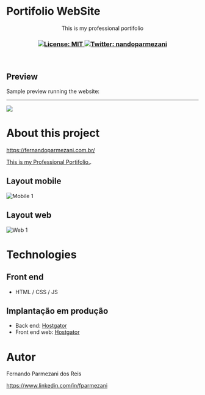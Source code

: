 # Portifolio WebSite
<p align="center">This is my professional portifolio</p>
<h3 align="center">
  <a href="https://github.com/fparmezani/portifolio/blob/main/LICENSE" target="_blank">
    <img alt="License: MIT" src="https://img.shields.io/badge/License-MIT-yellow.svg" />
  </a>
  <a href="https://twitter.com/nandoparmezani" target="_blank">
    <img alt="Twitter: nandoparmezani" src="https://img.shields.io/twitter/follow/nandoparmezani.svg?style=social" />
  </a>
</h3>

<br />

## Preview

Sample preview running the website:
<hr/>
<img src="https://raw.githubusercontent.com/gist/fparmezani/70b863d26c7abfb935b5cd15f68b98e7/raw/5a4157383081c6ea1766e3af406f44bf347ed2cc/portifolio.svg">

# About this project

https://fernandoparmezani.com.br/

[This is my Professional Portifolio.](https://fernandoparmezani.com.br "Site do Fernando Parmezani").


## Layout mobile
![Mobile 1](https://raw.githubusercontent.com/gist/fparmezani/c8b9c1207f8e6057d3f9b33c8c6fd987/raw/4078bd9519bc02fc3c8cd7804f5c5160ee89c75b/mobile-portifolio.svg) 

## Layout web
![Web 1](https://raw.githubusercontent.com/gist/fparmezani/70b863d26c7abfb935b5cd15f68b98e7/raw/5a4157383081c6ea1766e3af406f44bf347ed2cc/portifolio.svg)


# Technologies
## Front end
- HTML / CSS / JS 

## Implantação em produção
- Back end: [Hostgator](https://www.hostgator.com.br/13437.html, "Hostgator")
- Front end web: [Hostgator](https://www.hostgator.com.br/13437.html, "Hostgator")

# Autor

Fernando Parmezani dos Reis

https://www.linkedin.com/in/fparmezani

